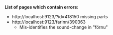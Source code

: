 **List of pages which contain errors:**

- http://localhost:9123/?id=418150 missing parts
- http://localhost:9123/farinn/390363
  - Mis-identifies the sound-change in "förnu"
